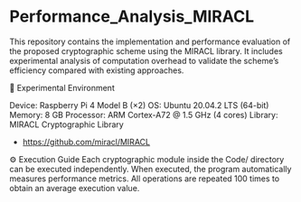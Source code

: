 # Performance_Analysis_MIRACL
This repository contains the implementation and performance evaluation of the proposed cryptographic scheme using the MIRACL library. It includes experimental analysis of computation overhead to validate the scheme’s efficiency compared with existing approaches.

🧪 Experimental Environment

Device: Raspberry Pi 4 Model B (×2)
OS: Ubuntu 20.04.2 LTS (64-bit)
Memory: 8 GB
Processor: ARM Cortex-A72 @ 1.5 GHz (4 cores)
Library: MIRACL Cryptographic Library
- https://github.com/miracl/MIRACL

⚙️ Execution Guide
Each cryptographic module inside the Code/ directory can be executed independently.
When executed, the program automatically measures performance metrics.
All operations are repeated 100 times to obtain an average execution value.
